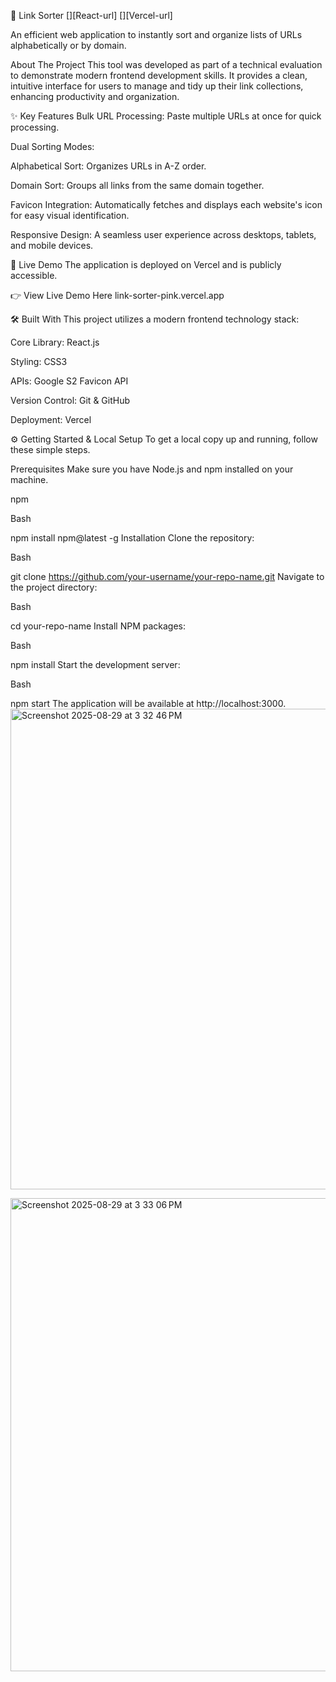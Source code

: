🔗 Link Sorter
[][React-url]
[][Vercel-url]

An efficient web application to instantly sort and organize lists of URLs alphabetically or by domain.

About The Project
This tool was developed as part of a technical evaluation to demonstrate modern frontend development skills. It provides a clean, intuitive interface for users to manage and tidy up their link collections, enhancing productivity and organization.

✨ Key Features
Bulk URL Processing: Paste multiple URLs at once for quick processing.

Dual Sorting Modes:

Alphabetical Sort: Organizes URLs in A-Z order.

Domain Sort: Groups all links from the same domain together.

Favicon Integration: Automatically fetches and displays each website's icon for easy visual identification.

Responsive Design: A seamless user experience across desktops, tablets, and mobile devices.

🚀 Live Demo
The application is deployed on Vercel and is publicly accessible. 

👉 View Live Demo Here
link-sorter-pink.vercel.app

🛠️ Built With
This project utilizes a modern frontend technology stack:

Core Library: React.js

Styling: CSS3

APIs: Google S2 Favicon API

Version Control: Git & GitHub

Deployment: Vercel

⚙️ Getting Started & Local Setup
To get a local copy up and running, follow these simple steps.

Prerequisites
Make sure you have Node.js and npm installed on your machine.

npm

Bash

npm install npm@latest -g
Installation
Clone the repository:

Bash

git clone https://github.com/your-username/your-repo-name.git
Navigate to the project directory:

Bash

cd your-repo-name
Install NPM packages:

Bash

npm install
Start the development server:

Bash

npm start
The application will be available at http://localhost:3000.
<img width="1429" height="769" alt="Screenshot 2025-08-29 at 3 32 46 PM" src="https://github.com/user-attachments/assets/83d4333a-effd-4b1b-b1f4-b22b8f473827" />

<img width="1429" height="757" alt="Screenshot 2025-08-29 at 3 33 06 PM" src="https://github.com/user-attachments/assets/1bf97df9-4606-46a1-9689-3c9810e5cbf9" />
